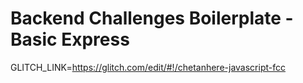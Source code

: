 # Backend Challenges Boilerplate - Basic Express

GLITCH_LINK=https://glitch.com/edit/#!/chetanhere-javascript-fcc